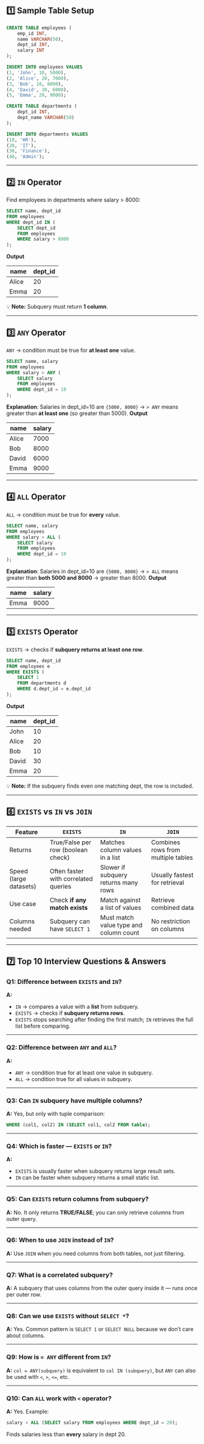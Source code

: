 
## 1️⃣ Sample Table Setup

```sql
CREATE TABLE employees (
    emp_id INT,
    name VARCHAR(50),
    dept_id INT,
    salary INT
);

INSERT INTO employees VALUES
(1, 'John', 10, 5000),
(2, 'Alice', 20, 7000),
(3, 'Bob', 10, 8000),
(4, 'David', 30, 6000),
(5, 'Emma', 20, 9000);

CREATE TABLE departments (
    dept_id INT,
    dept_name VARCHAR(50)
);

INSERT INTO departments VALUES
(10, 'HR'),
(20, 'IT'),
(30, 'Finance'),
(40, 'Admin');
```

---

## 2️⃣ `IN` Operator

Find employees in departments where salary > 8000:

```sql
SELECT name, dept_id
FROM employees
WHERE dept_id IN (
    SELECT dept_id
    FROM employees
    WHERE salary > 8000
);
```

**Output**

| name  | dept\_id |
| ----- | -------- |
| Alice | 20       |
| Emma  | 20       |

💡 **Note:** Subquery must return **1 column**.

---

## 3️⃣ `ANY` Operator

`ANY` → condition must be true for **at least one** value.

```sql
SELECT name, salary
FROM employees
WHERE salary > ANY (
    SELECT salary
    FROM employees
    WHERE dept_id = 10
);
```

**Explanation**: Salaries in dept\_id=10 are `{5000, 8000}` → `> ANY` means greater than **at least one** (so greater than 5000).
**Output**

| name  | salary |
| ----- | ------ |
| Alice | 7000   |
| Bob   | 8000   |
| David | 6000   |
| Emma  | 9000   |

---

## 4️⃣ `ALL` Operator

`ALL` → condition must be true for **every** value.

```sql
SELECT name, salary
FROM employees
WHERE salary > ALL (
    SELECT salary
    FROM employees
    WHERE dept_id = 10
);
```

**Explanation**: Salaries in dept\_id=10 are `{5000, 8000}` → `> ALL` means greater than **both 5000 and 8000** → greater than 8000.
**Output**

| name | salary |
| ---- | ------ |
| Emma | 9000   |

---

## 5️⃣ `EXISTS` Operator

`EXISTS` → checks if **subquery returns at least one row**.

```sql
SELECT name, dept_id
FROM employees e
WHERE EXISTS (
    SELECT 1
    FROM departments d
    WHERE d.dept_id = e.dept_id
);
```

**Output**

| name  | dept\_id |
| ----- | -------- |
| John  | 10       |
| Alice | 20       |
| Bob   | 10       |
| David | 30       |
| Emma  | 20       |

💡 **Note:** If the subquery finds even one matching dept, the row is included.

---

## 6️⃣ `EXISTS` vs `IN` vs `JOIN`

| Feature                | `EXISTS`                             | `IN`                                   | `JOIN`                             |
| ---------------------- | ------------------------------------ | -------------------------------------- | ---------------------------------- |
| Returns                | True/False per row (boolean check)   | Matches column values in a list        | Combines rows from multiple tables |
| Speed (large datasets) | Often faster with correlated queries | Slower if subquery returns many rows   | Usually fastest for retrieval      |
| Use case               | Check **if any match exists**        | Match against a list of values         | Retrieve combined data             |
| Columns needed         | Subquery can have `SELECT 1`         | Must match value type and column count | No restriction on columns          |

---

## 7️⃣ **Top 10 Interview Questions & Answers**

### Q1: Difference between `EXISTS` and `IN`?

**A:**

* `IN` → compares a value with a **list** from subquery.
* `EXISTS` → checks if **subquery returns rows**.
* `EXISTS` stops searching after finding the first match; `IN` retrieves the full list before comparing.

---

### Q2: Difference between `ANY` and `ALL`?

**A:**

* `ANY` → condition true for at least one value in subquery.
* `ALL` → condition true for all values in subquery.

---

### Q3: Can `IN` subquery have multiple columns?

**A:** Yes, but only with tuple comparison:

```sql
WHERE (col1, col2) IN (SELECT col1, col2 FROM table);
```

---

### Q4: Which is faster — `EXISTS` or `IN`?

**A:**

* `EXISTS` is usually faster when subquery returns large result sets.
* `IN` can be faster when subquery returns a small static list.

---

### Q5: Can `EXISTS` return columns from subquery?

**A:** No. It only returns **TRUE/FALSE**; you can only retrieve columns from outer query.

---

### Q6: When to use `JOIN` instead of `IN`?

**A:** Use `JOIN` when you need columns from both tables, not just filtering.

---

### Q7: What is a correlated subquery?

**A:** A subquery that uses columns from the outer query inside it — runs once per outer row.

---

### Q8: Can we use `EXISTS` without `SELECT *`?

**A:** Yes. Common pattern is `SELECT 1` or `SELECT NULL` because we don’t care about columns.

---

### Q9: How is `= ANY` different from `IN`?

**A:** `col = ANY(subquery)` is equivalent to `col IN (subquery)`, but `ANY` can also be used with `<`, `>`, `<=`, etc.

---

### Q10: Can `ALL` work with `<` operator?

**A:** Yes. Example:

```sql
salary < ALL (SELECT salary FROM employees WHERE dept_id = 20);
```

Finds salaries less than **every** salary in dept 20.

